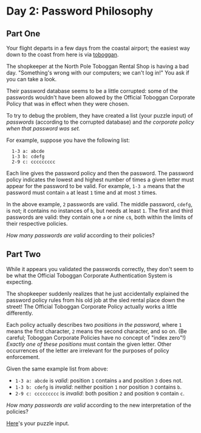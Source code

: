 # Day 2: Password Philosophy

## Part One

Your flight departs in a few days from the coastal airport; the easiest way 
down to the coast from here is via 
[toboggan](https://en.wikipedia.org/wiki/Toboggan).

The shopkeeper at the North Pole Toboggan Rental Shop is having a bad day. 
"Something's wrong with our computers; we can't log in!" You ask if you can 
take a look.

Their password database seems to be a little corrupted: some of the passwords 
wouldn't have been allowed by the Official Toboggan Corporate Policy that was 
in effect when they were chosen.

To try to debug the problem, they have created a list (your puzzle input) of 
_passwords_ (according to the corrupted database) and _the corporate policy 
when that password was set._

For example, suppose you have the following list:

```
  1-3 a: abcde
  1-3 b: cdefg
  2-9 c: ccccccccc
```

Each line gives the password policy and then the password. The password policy 
indicates the lowest and highest number of times a given letter must appear 
for the password to be valid. For example, `1-3 a` means that the password 
must contain `a` at least `1` time and at most `3` times.

In the above example, `2` passwords are valid. The middle password, `cdefg`, 
is not; it contains no instances of `b`, but needs at least `1`. The first and 
third passwords are valid: they contain one `a` or nine `c`s, both within the 
limits of their respective policies.

_How many passwords are valid_ according to their policies?

## Part Two

While it appears you validated the passwords correctly, they don't seem to be 
what the Official Toboggan Corporate Authentication System is expecting.

The shopkeeper suddenly realizes that he just accidentally explained the 
password policy rules from his old job at the sled rental place down the 
street! The Official Toboggan Corporate Policy actually works a little 
differently.

Each policy actually describes two _positions in the password_, where `1` 
means the first character, `2` means the second character, and so on. (Be 
careful; Toboggan Corporate Policies have no concept of "index zero"!) 
_Exactly one of these positions_ must contain the given letter. Other 
occurrences of the letter are irrelevant for the purposes of policy 
enforcement.

Given the same example list from above:

* `1-3 a: abcde` is _valid_: position `1` contains `a` and position `3` does 
not.
* `1-3 b: cdefg` is _invalid_: neither position `1` nor position `3` contains 
`b`.
* `2-9 c: ccccccccc` is _invalid_: both position `2` and position `9` contain 
`c`.

_How many passwords are valid_ according to the new interpretation of the 
policies?

[Here](./0x7e4-02.in)'s your puzzle input.

